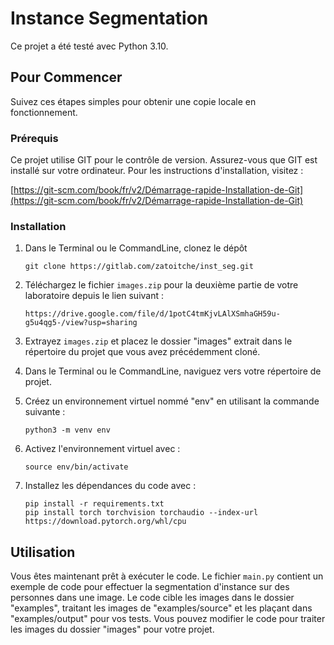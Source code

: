 
# Instance Segmentation

Ce projet a été testé avec Python 3.10.

## Pour Commencer

Suivez ces étapes simples pour obtenir une copie locale en fonctionnement.

### Prérequis

Ce projet utilise GIT pour le contrôle de version. Assurez-vous que GIT est installé sur votre ordinateur. Pour les instructions d'installation, visitez :

[https://git-scm.com/book/fr/v2/Démarrage-rapide-Installation-de-Git](https://git-scm.com/book/fr/v2/Démarrage-rapide-Installation-de-Git)

### Installation

1. Dans le Terminal ou le CommandLine, clonez le dépôt
   ```
   git clone https://gitlab.com/zatoitche/inst_seg.git
   ```

2. Téléchargez le fichier `images.zip` pour la deuxième partie de votre laboratoire depuis le lien suivant :
   ```
   https://drive.google.com/file/d/1potC4tmKjvLAlXSmhaGH59u-g5u4qg5-/view?usp=sharing
   ```

3. Extrayez `images.zip` et placez le dossier "images" extrait dans le répertoire du projet que vous avez précédemment cloné.

4. Dans le Terminal ou le CommandLine, naviguez vers votre répertoire de projet.

5. Créez un environnement virtuel nommé "env" en utilisant la commande suivante :
   ```
   python3 -m venv env
   ```

6. Activez l'environnement virtuel avec :
   ```
   source env/bin/activate
   ```

7. Installez les dépendances du code avec :
   ```
   pip install -r requirements.txt
   pip install torch torchvision torchaudio --index-url https://download.pytorch.org/whl/cpu
   ```

## Utilisation

Vous êtes maintenant prêt à exécuter le code. Le fichier `main.py` contient un exemple de code pour effectuer la segmentation d'instance sur des personnes dans une image. Le code cible les images dans le dossier "examples", traitant les images de "examples/source" et les plaçant dans "examples/output" pour vos tests. Vous pouvez modifier le code pour traiter les images du dossier "images" pour votre projet.
